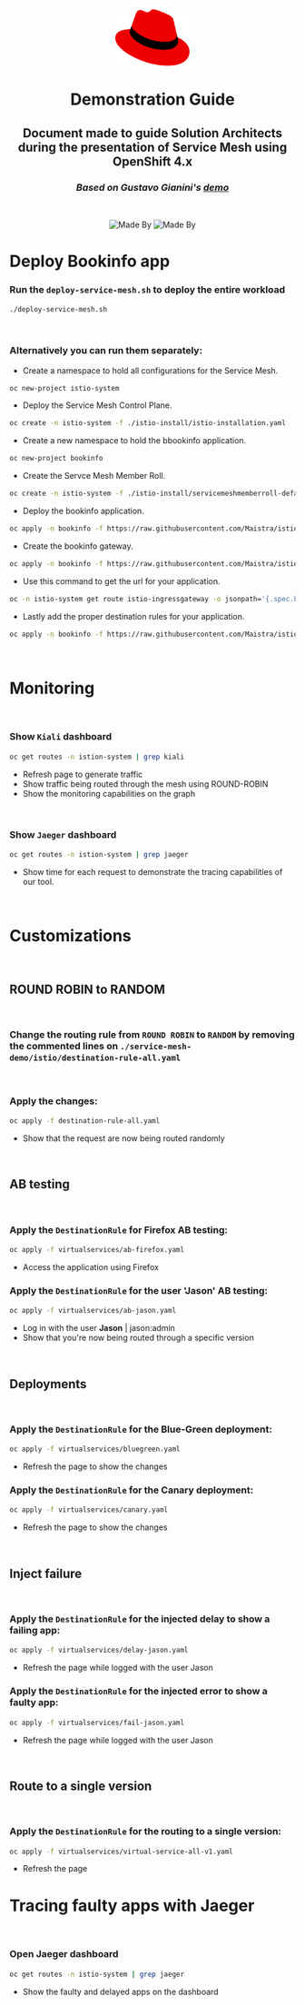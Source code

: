 <p align="center">
    <img alt="Red Hat Logo" height="100" src="../Logo-RedHat-Hat-Color-RGB.png">
</p>

<h1 align="center">
    Demonstration Guide
</h1>

<h2 align="center">
    Document made to guide Solution Architects during the presentation of Service Mesh using OpenShift 4.x
</h2>
<h3 align="center"><i> Based on <bold>Gustavo Gianini's</bold> <a href="https://github.com/ggianini/openshift-servicemesh-demo">demo</a></i></h3><br>
<p align="center">
    <!-- <img alt="CentOS Version" src="https://img.shields.io/badge/Linux-CentOS8-green"> -->
    <img alt="Made By" src="https://img.shields.io/badge/Made%20By-Hugo%20Pfeffer-blue?style=for-the-badge">
    <img alt="Made By" src="https://img.shields.io/badge/License-GPL%203.0-green?style=for-the-badge">
</p>

# Deploy Bookinfo app
### Run the `deploy-service-mesh.sh` to deploy the entire workload

```sh
./deploy-service-mesh.sh
```
</br>

### Alternatively you can run them separately:

- Create a namespace to hold all configurations for the Service Mesh.
```sh
oc new-project istio-system
```
- Deploy the Service Mesh Control Plane.
```sh
oc create -n istio-system -f ./istio-install/istio-installation.yaml
```

- Create a new namespace to hold the bbookinfo application.
```sh
oc new-project bookinfo
```

- Create the Servce Mesh Member Roll.
```sh
oc create -n istio-system -f ./istio-install/servicemeshmemberroll-default.yaml
```

- Deploy the bookinfo application.
```sh
oc apply -n bookinfo -f https://raw.githubusercontent.com/Maistra/istio/maistra-2.0/samples/bookinfo/platform/kube/bookinfo.yaml
```

- Create the bookinfo gateway.
```sh
oc apply -n bookinfo -f https://raw.githubusercontent.com/Maistra/istio/maistra-2.0/samples/bookinfo/networking/bookinfo-gateway.yaml
```

- Use this command to get the url for your application.
```sh
oc -n istio-system get route istio-ingressgateway -o jsonpath='{.spec.host}'
```

- Lastly add the proper destination rules for your application.
```sh
oc apply -n bookinfo -f https://raw.githubusercontent.com/Maistra/istio/maistra-2.0/samples/bookinfo/networking/destination-rule-all.yaml
```

<br>

# Monitoring

<br>

### Show `Kiali` dashboard
```sh 
oc get routes -n istion-system | grep kiali 
```

- Refresh page to generate traffic
- Show traffic being routed through the mesh using ROUND-ROBIN
- Show the monitoring capabilities on the graph

<br>

### Show `Jaeger` dashboard
```sh 
oc get routes -n istion-system | grep jaeger
```

- Show time for each request to demonstrate the tracing capabilities of our tool.

<br>

# Customizations

<br>

## **ROUND ROBIN to RANDOM**

<br>

### Change the routing rule from `ROUND ROBIN` to `RANDOM` by removing the commented lines on `./service-mesh-demo/istio/destination-rule-all.yaml`

<br>

### Apply the changes:
```sh 
oc apply -f destination-rule-all.yaml 
```
- Show that the request are now being routed randomly

<br>

## **AB testing**

<br>


### Apply the `DestinationRule` for Firefox AB testing:
```sh 
oc apply -f virtualservices/ab-firefox.yaml 
```
- Access the application using Firefox

### Apply the `DestinationRule` for the user 'Jason' AB testing:
```sh 
oc apply -f virtualservices/ab-jason.yaml 
```
- Log in with the user **Jason** | jason:admin
- Show that you're now being routed through a specific version

<br>



## **Deployments** 

<br>

### Apply the `DestinationRule` for the Blue-Green deployment:
```sh 
oc apply -f virtualservices/bluegreen.yaml 
```
- Refresh the page to show the changes

### Apply the `DestinationRule` for the Canary deployment:
```sh 
oc apply -f virtualservices/canary.yaml 
```
- Refresh the page to show the changes

<br>

## **Inject failure**

<br>

### Apply the `DestinationRule` for the injected delay to show a failing app:
```sh 
oc apply -f virtualservices/delay-jason.yaml 
```
- Refresh the page while logged with the user Jason


### Apply the `DestinationRule` for the injected error to show a faulty app:
```sh 
oc apply -f virtualservices/fail-jason.yaml 
```
- Refresh the page while logged with the user Jason

<br>


## **Route to a single version**

<br>

### Apply the `DestinationRule` for the routing to a single version:
```sh 
oc apply -f virtualservices/virtual-service-all-v1.yaml 
```
- Refresh the page

# Tracing faulty apps with **Jaeger**

<br>

### Open **Jaeger** dashboard
```sh 
oc get routes -n istio-system | grep jaeger
```
- Show the faulty and delayed apps on the dashboard





